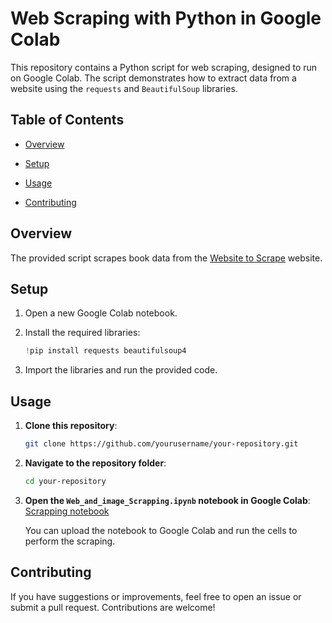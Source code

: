 # Web Scraping with Python in Google Colab
This repository contains a Python script for web scraping, designed to run on Google Colab. The script demonstrates how to extract data from a website using the `requests` and `BeautifulSoup` libraries.

## Table of Contents

- [Overview](#overview)
- [Setup](#setup)
- [Usage](#usage)

- [Contributing](#contributing)

## Overview

The provided script scrapes book data from the [Website to Scrape](https://unsplash.com/) website. 

## Setup

1. Open a new Google Colab notebook.
2. Install the required libraries:

    ```python
    !pip install requests beautifulsoup4
    ```

3. Import the libraries and run the provided code.

## Usage

1. **Clone this repository**:

    ```bash
    git clone https://github.com/yourusername/your-repository.git
    ```

2. **Navigate to the repository folder**:

    ```bash
    cd your-repository
    ```

3. **Open the `Web_and_image_Scrapping.ipynb` notebook in Google Colab**:
   [Scrapping notebook](   https://github.com/safwaahmad/WEB-SCRAPPING-AND-IMAGE-SCRAPPING/blob/master/Web_and_image_Scrapping.ipynb)

    You can upload the notebook to Google Colab and run the cells to perform the scraping.

## Contributing

If you have suggestions or improvements, feel free to open an issue or submit a pull request. Contributions are welcome!




